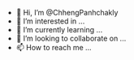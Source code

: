 - 👋 Hi, I’m @ChhengPanhchakly
- 👀 I’m interested in ...
- 🌱 I’m currently learning ...
- 💞️ I’m looking to collaborate on ...
- 📫 How to reach me ...

<!---
ChhengPanhchakly/ChhengPanhchakly is a ✨ special ✨ repository because its `README.md` (this file) appears on your GitHub profile.
You can click the Preview link to take a look at your changes.
--->
